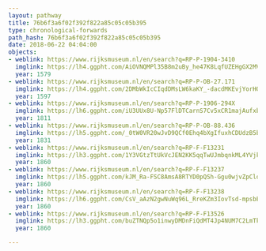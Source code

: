 ```yaml
---
layout: pathway
title: 76b6f3a6f02f392f822a85c05c05b395
type: chronological-forwards
path_hash: 76b6f3a6f02f392f822a85c05c05b395
date: 2018-06-22 04:04:00
objects:
- weblink: https://www.rijksmuseum.nl/en/search?q=RP-P-1904-3410
  imglink: https://lh4.ggpht.com/AiOVNQMPl35B8m2uBy_he47K8LqfUZEHgGX2MVHN0wVpDjSsP79b-HogqS-5_BaEXBem5flw3hBdWybGzimGgSjF-9k=s200
  year: 1579
- weblink: https://www.rijksmuseum.nl/en/search?q=RP-P-OB-27.171
  imglink: https://lh4.ggpht.com/2DMbWkIcCIqdDMsLW6kaKY_-dacdMKEvjYorHOZq9cNS6bk9AL0a6q2v6iNnFsGBM8OAfge8spJPlzHoxW7qE4WvTR0=s200
  year: 1597
- weblink: https://www.rijksmuseum.nl/en/search?q=RP-P-1906-294X
  imglink: https://lh6.ggpht.com/iU3UUx8U-Np57FlDTCarnS7Cv5xCR1majAufxbccg9kKxLkH6y5o3OzKAxzT89BY3SOuyj5OkCku5Q2yHkluXc_0VFo_=s200
  year: 1811
- weblink: https://www.rijksmuseum.nl/en/search?q=RP-P-OB-88.436
  imglink: https://lh5.ggpht.com/_0tW0VR20wJvD9QCf0Ehq4bXgIfuxhCDUdzB5bM3Y7nj5d0n6d4FZxy3VDWBYOi1aHtBgEpCJL6x20L_P05UreNfafKW=s200
  year: 1831
- weblink: https://www.rijksmuseum.nl/en/search?q=RP-F-F13231
  imglink: https://lh3.ggpht.com/1Y3VGtzTtUkVcJEN2KK5qqTwUJmbqnkML4YVjkyRIDuog9Q-sNfP_1fZUhHraGJj1vyvN3u_pbLU7uVDgbaXnFs5Nlrx=s200
  year: 1860
- weblink: https://www.rijksmuseum.nl/en/search?q=RP-F-F13237
  imglink: https://lh5.ggpht.com/kJM_Ra-FSC8AmsA8RTYD0pQSh-Ggu0wjvZpClomNEvyS1z9OSUdTJlRB67HA3NRDIeJkHxxueex3sJCc-MFlsi329g=s200
  year: 1860
- weblink: https://www.rijksmuseum.nl/en/search?q=RP-F-F13238
  imglink: https://lh6.ggpht.com/CsV_aAzN2gwNuWq96L_RreKZm3IovTsd-mpsbE6aqvRkoiIqSnTxMcjwwXIcbnBmgmlbZ_6D12Y1zpMYLwq1i268HA=s200
  year: 1860
- weblink: https://www.rijksmuseum.nl/en/search?q=RP-F-F13526
  imglink: https://lh3.ggpht.com/buZTNQp5o1inwyDMDnFiQdMT4Jp4NUM7C2LmTkd5rc5AeOu9FQIuB-i5CU7TCo_T6xcqro_RBbQvWDSU1sQmDIjpnQ=s200
  year: 1860

---
```

